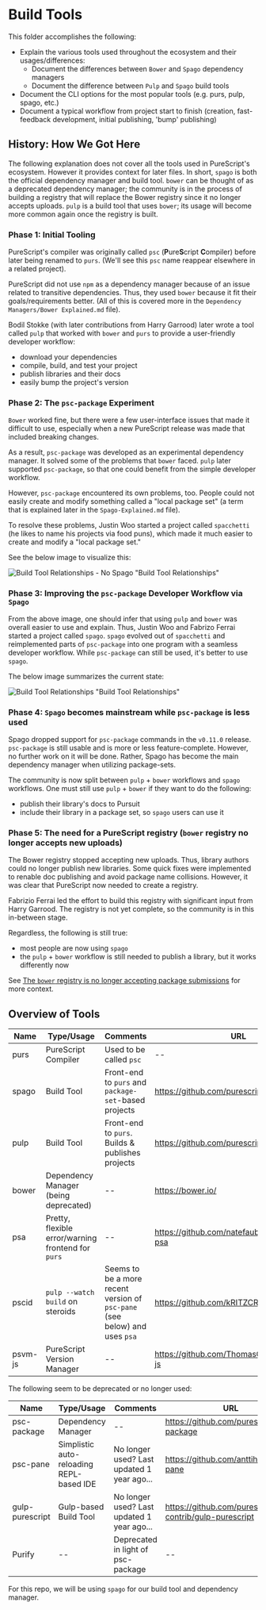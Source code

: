 # Build Tools

This folder accomplishes the following:

- Explain the various tools used throughout the ecosystem and their usages/differences:
    - Document the differences between `Bower` and `Spago` dependency managers
    - Document the difference between `Pulp` and `Spago` build tools
- Document the CLI options for the most popular tools (e.g. purs, pulp, spago, etc.)
- Document a typical workflow from project start to finish (creation, fast-feedback development, initial publishing, 'bump' publishing)

## History: How We Got Here

The following explanation does not cover all the tools used in PureScript's ecosystem. However it provides context for later files. In short, `spago` is both the official dependency manager and build tool. `bower` can be thought of as a deprecated dependency manager; the community is in the process of building a registry that will replace the Bower registry since it no longer accepts uploads. `pulp` is a build tool that uses `bower`; its usage will become more common again once the registry is built.

### Phase 1: Initial Tooling

PureScript's compiler was originally called `psc` (<strong>P</strong>ure<strong>S</strong>cript <strong>C</strong>ompiler) before later being renamed to `purs`. (We'll see this `psc` name reappear elsewhere in a related project).

PureScript did not use `npm` as a dependency manager because of an issue related to transitive dependencies. Thus, they used `bower` because it fit their goals/requirements better. (All of this is covered more in the `Dependency Managers/Bower Explained.md` file).

Bodil Stokke (with later contributions from Harry Garrood) later wrote a tool called `pulp` that worked with `bower` and `purs` to provide a user-friendly developer workflow:
- download your dependencies
- compile, build, and test your project
- publish libraries and their docs
- easily bump the project's version

### Phase 2: The `psc-package` Experiment

`Bower` worked fine, but there were a few user-interface issues that made it difficult to use, especially when a new PureScript release was made that included breaking changes.

As a result, `psc-package` was developed as an experimental dependency manager. It solved some of the problems that `bower` faced. `pulp` later supported `psc-package`, so that one could benefit from the simple developer workflow.

However, `psc-package` encountered its own problems, too. People could not easily create and modify something called a "local package set" (a term that is explained later in the `Spago-Explained.md` file).

To resolve these problems, Justin Woo started a project called `spacchetti` (he likes to name his projects via food puns), which made it much easier to create and modify a "local package set."

See the below image to visualize this:

![Build Tool Relationships - No Spago "Build Tool Relationships"](./assets/Build-Tool-Relationships--no-Spago.svg)

### Phase 3: Improving the `psc-package` Developer Workflow via `Spago`

From the above image, one should infer that using `pulp` and `bower` was overall easier to use and explain. Thus, Justin Woo and Fabrizo Ferrai started a project called `spago`. `spago` evolved out of `spacchetti` and reimplemented parts of `psc-package` into one program with a seamless developer workflow. While `psc-package` can still be used, it's better to use `spago`.

The below image summarizes the current state:

![Build Tool Relationships "Build Tool Relationships"](./assets/Build-Tool-Relationships--With-Spago.svg)

### Phase 4: `Spago` becomes mainstream while `psc-package` is less used

Spago dropped support for `psc-package` commands in the `v0.11.0` release. `psc-package` is still usable and is more or less feature-complete. However, no further work on it will be done. Rather, Spago has become the main dependency manager when utilizing package-sets.

The community is now split between `pulp` + `bower` workflows and `spago` workflows. One must still use `pulp` + `bower` if they want to do the following:
- publish their library's docs to Pursuit
- include their library in a package set, so `spago` users can use it

### Phase 5: The need for a PureScript registry (`bower` registry no longer accepts new uploads)

The Bower registry stopped accepting new uploads. Thus, library authors could no longer publish new libraries. Some quick fixes were implemented to renable doc publishing and avoid package name collisions. However, it was clear that PureScript now needed to create a registry.

Fabrizio Ferrai led the effort to build this registry with significant input from Harry Garrood. The registry is not yet complete, so the community is in this in-between stage.

Regardless, the following is still true:
- most people are now using `spago`
- the `pulp` + `bower` workflow is still needed to publish a library, but it works differently now

See [The `bower` registry is no longer accepting package submissions](https://discourse.purescript.org/t/the-bower-registry-is-no-longer-accepting-package-submissions/1103/) for more context.


## Overview of Tools

| Name | Type/Usage | Comments | URL |
| - | - | - | - |
| purs | PureScript Compiler | Used to be called `psc` | -- |
| spago | Build Tool | Front-end to `purs` and `package-set`-based projects | https://github.com/purescript/spago
| pulp | Build Tool | Front-end to `purs`. Builds & publishes projects | https://github.com/purescript-contrib/pulp |
| bower | Dependency Manager (being deprecated) | -- | https://bower.io/ |
| psa | Pretty, flexible error/warning frontend for `purs` | -- | https://github.com/natefaubion/purescript-psa
| pscid | `pulp --watch build` on steroids | Seems to be a more recent version of `psc-pane` (see below) and uses `psa` | https://github.com/kRITZCREEK/pscid
| psvm-js | PureScript Version Manager | -- | https://github.com/ThomasCrevoisier/psvm-js

The following seem to be deprecated or no longer used:

| Name | Type/Usage | Comments | URL |
| - | - | - | - |
| psc-package | Dependency Manager | -- | https://github.com/purescript/psc-package |
| psc-pane | Simplistic auto-reloading REPL-based IDE | No longer used? Last updated 1 year ago... | https://github.com/anttih/psc-pane
| gulp-purescript | Gulp-based Build Tool | No longer used? Last updated 1 year ago... | https://github.com/purescript-contrib/gulp-purescript |
| Purify | -- | Deprecated in light of psc-package | -- |

For this repo, we will be using `spago` for our build tool and dependency manager.
